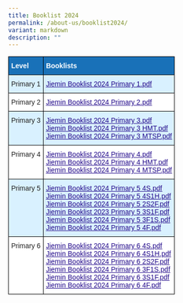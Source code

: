 ```yaml
---
title: Booklist 2024
permalink: /about-us/booklist2024/
variant: markdown
description: ""
---
```

<style type="text/css">
.tg  {border-collapse:collapse;border-spacing:0;}
.tg td{border-color:black;border-style:solid;border-width:1px;font-family:Arial, sans-serif;font-size:14px;
  overflow:hidden;padding:10px 5px;word-break:normal;}
.tg th{border-color:black;border-style:solid;border-width:1px;font-family:Arial, sans-serif;font-size:14px;
  font-weight:normal;overflow:hidden;padding:10px 5px;word-break:normal;}
.tg .tg-v99l{background-color:#D9F1FF;color:#21088A;font-weight:bold;text-align:left;text-decoration:underline;vertical-align:top}
.tg .tg-3vx9{background-color:#1971B8;color:#FFF;font-weight:bold;text-align:left;vertical-align:top}
.tg .tg-7uky{background-color:#D9F1FF;color:#222;text-align:left;vertical-align:top}
.tg .tg-tsok{background-color:#FFF;color:#222;text-align:left;vertical-align:top}
.tg .tg-0qnb{background-color:#FFF;color:#21088A;font-weight:bold;text-align:left;text-decoration:underline;vertical-align:top}
</style>
<table class="tg">
<thead>
  <tr>
    <th class="tg-3vx9"><span style="font-weight:bold;color:#FFF;background-color:#1971B8">Level</span></th>
    <th class="tg-3vx9"><span style="font-weight:bold;color:#FFF;background-color:#1971B8">Booklists</span></th>
  </tr>
</thead>
<tbody>
  <tr>
    <td class="tg-7uky"><span style="color:#222;background-color:#D9F1FF">Primary 1</span></td>
    <td class="tg-v99l"><a href="/files/Booklist%202024/Jiemin_Booklist_2024_Primary_1.pdf"><span style="font-weight:500;text-decoration:underline;color:#21088A">Jiemin Booklist 2024 Primary 1.pdf</span></a><br></td>
  </tr>
  <tr>
    <td class="tg-tsok"><span style="color:#222;background-color:#FFF">Primary 2</span></td>
    <td class="tg-0qnb"><a href="/files/Booklist%202024/Jiemin_Booklist_2024_Primary_2.pdf"><span style="font-weight:500;text-decoration:underline;color:#21088A">Jiemin Booklist 2024 Primary 2.pdf</span></a><br></td>
  </tr>
  <tr>
    <td class="tg-7uky"><span style="color:#222;background-color:#D9F1FF">Primary 3</span></td>
    <td class="tg-v99l"><a href="/files/Booklist%202024/Jiemin_Booklist_2024_Primary_3.pdf"><span style="font-weight:500;text-decoration:underline;color:#21088A">Jiemin Booklist 2024 Primary 3.pdf</span></a><br><a href="/files/Booklist%202024/Jiemin_Booklist_2024_Primary_3_HMT.pdf"><span style="font-weight:500;text-decoration:underline;color:#21088A">Jiemin Booklist 2024 Primary 3 HMT.pdf</span></a><br><a href="/files/Booklist%202024/Jiemin_Booklist_2024_Primary_3_MTSP.pdf"><span style="font-weight:500;text-decoration:underline;color:#21088A">Jiemin Booklist 2024 Primary 3 MTSP.pdf</span></a><br></td>
  </tr>
  <tr>
    <td class="tg-tsok"><span style="color:#222;background-color:#FFF"> Primary 4</span></td>
    <td class="tg-0qnb"><a href="/files/Booklist%202024/Jiemin_Booklist_2024_Primary_4.pdf"><span style="font-weight:500;text-decoration:underline;color:#21088A">Jiemin Booklist 2024 Primary 4.pdf</span></a><br><a href="/files/Booklist%202024/Jiemin_Booklist_2024_Primary_4_HMT.pdf"><span style="font-weight:500;text-decoration:underline;color:#21088A">Jiemin Booklist 2024 Primary 4 HMT.pdf</span></a><br><a href="/files/Booklist%202024/Jiemin_Booklist_2024_Primary_4_MTSP.pdf"><span style="font-weight:500;text-decoration:underline;color:#21088A">Jiemin Booklist 2024 Primary 4 MTSP.pdf</span></a><br></td>
  </tr>
  <tr>
    <td class="tg-7uky"><span style="color:#222;background-color:#D9F1FF"> Primary 5</span></td>
    <td class="tg-v99l"><a href="/files/Booklist%202024/Jiemin_Booklist_2024_Primary_5_4S.pdf"><span style="font-weight:500;text-decoration:underline;color:#21088A">Jiemin Booklist 2024 Primary 5 4S.pdf</span></a><br><a href="/files/Booklist%202024/Jiemin_Booklist_2024_Primary_5_4S1H.pdf"><span style="font-weight:500;text-decoration:underline;color:#21088A">Jiemin Booklist 2024 Primary 5 4S1H.pdf</span></a><br><a href="/files/Booklist%202024/Jiemin_Booklist_2024_Primary_5_2S2F.pdf"><span style="font-weight:500;text-decoration:underline;color:#21088A">Jiemin Booklist 2024 Primary 5 2S2F.pdf</span></a><br><a href="/files%2FBooklists%202023/Jiemin%20Booklist%202023%20Primary%205%203S1F.pdf"><span style="font-weight:500;text-decoration:underline;color:#21088A">Jiemin Booklist 2023 Primary 5 3S1F.pdf</span></a><br><a href="/files/Booklist%202024/Jiemin_Booklist_2024_Primary_5_3S1F.pdf"><span style="font-weight:500;text-decoration:underline;color:#21088A">Jiemin Booklist 2024 Primary 5 3F1S.pdf</span></a><br><a href="/files/Booklist%202024/Jiemin_Booklist_2024_Primary_5_4F.pdf"><span style="font-weight:500;text-decoration:underline;color:#21088A">Jiemin Booklist 2024 Primary 5 4F.pdf</span></a><br></td>
  </tr>
  <tr>
    <td class="tg-tsok"><span style="color:#222;background-color:#FFF"> Primary 6</span></td>
    <td class="tg-0qnb"><a href="/files/Booklist%202024/Jiemin_Booklist_2024_Primary_6_4S.pdf"><span style="font-weight:500;text-decoration:underline;color:#21088A">Jiemin Booklist 2024 Primary 6 4S.pdf</span></a><br><a href="/files/Booklist%202024/Jiemin_Booklist_2024_Primary_6_4S1H.pdf"><span style="font-weight:500;text-decoration:underline;color:#21088A">Jiemin Booklist 2024 Primary 6 4S1H.pdf</span></a><br><a href="/files/Booklist%202024/Jiemin_Booklist_2024_Primary_6_2S2F.pdf"><span style="font-weight:500;text-decoration:underline;color:#21088A">Jiemin Booklist 2024 Primary 6 2S2F.pdf</span></a><br><a href="/files/Booklist%202024/Jiemin_Booklist_2024_Primary_6_3F1SMT.pdf"><span style="font-weight:500;text-decoration:underline;color:#21088A">Jiemin Booklist 2024 Primary 6 3F1S.pdf</span></a><br><a href="/files/Booklist%202024/Jiemin_Booklist_2024_Primary_6_3S1FMT.pdf"><span style="font-weight:500;text-decoration:underline;color:#21088A">Jiemin Booklist 2024 Primary 6 3S1F.pdf</span></a><br><a href="/files/Booklist%202024/Jiemin_Booklist_2024_Primary_6_4F.pdf"><span style="font-weight:500;text-decoration:underline;color:#21088A">Jiemin Booklist 2024 Primary 6 4F.pdf</span></a></td>
  </tr>
</tbody>
</table>